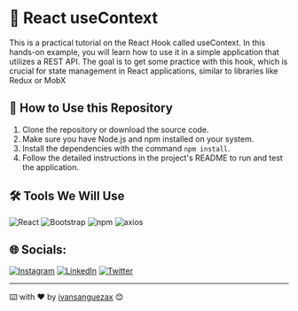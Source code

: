# 📝 React useContext

This is a practical tutorial on the React Hook called useContext. In this hands-on example, you will learn how to use it in a simple application that utilizes a REST API. The goal is to get some practice with this hook, which is crucial for state management in React applications, similar to libraries like Redux or MobX

## 🚀 How to Use this Repository

1. Clone the repository or download the source code.
2. Make sure you have Node.js and npm installed on your system.
3. Install the dependencies with the command `npm install`.
4. Follow the detailed instructions in the project's README to run and test the application.

## 🛠️ Tools We Will Use 

![React](https://img.shields.io/badge/React-%2320232a.svg?style=flat&logo=react&logoColor=%2361DAFB) ![Bootstrap](https://img.shields.io/badge/Bootstrap-%23563D7C.svg?style=flat&logo=bootstrap&logoColor=white) ![npm](https://img.shields.io/badge/npm-%23CB3837.svg?style=flat&logo=npm&logoColor=white) ![axios](https://img.shields.io/badge/axios-%23000000.svg?style=flat&logo=axios&logoColor=white)

## 🌐 Socials:
[![Instagram](https://img.shields.io/badge/Instagram-%23E4405F.svg?logo=Instagram&logoColor=white)](https://instagram.com/ivansanguezax) [![LinkedIn](https://img.shields.io/badge/LinkedIn-%230077B5.svg?logo=linkedin&logoColor=white)](https://linkedin.com/in/ivansanguezax) [![Twitter](https://img.shields.io/badge/Twitter-%231DA1F2.svg?logo=Twitter&logoColor=white)](https://twitter.com/ivansanguezax) 

---
⌨️ with ❤️ by [ivansanguezax](https://github.com/ivansanguezax) 😊
